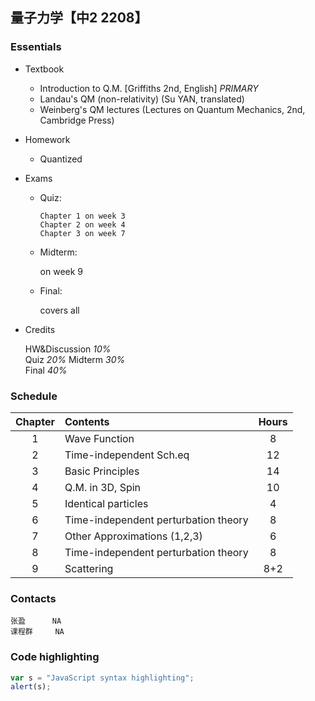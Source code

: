 ## 量子力学【中2 2208】

### Essentials  
* Textbook  
  - Introduction to Q.M. [Griffiths 2nd, English] _PRIMARY_  
  - Landau's QM (non-relativity) (Su YAN, translated)  
  - Weinberg's QM lectures (Lectures on Quantum Mechanics, 2nd, Cambridge Press)  
* Homework  

  - Quantized

* Exams

  * Quiz:  

    `Chapter 1 on week 3`  
    `Chapter 2 on week 4`  
    `Chapter 3 on week 7`  

  * Midterm:
  
    on week 9
  
  * Final:
  
    covers all

* Credits

   HW&Discussion *10%*  
   Quiz *20%*
   Midterm *30%*  
   Final *40%*  

### Schedule  

|Chapter	| Contents								| Hours |
|:---------:|:--------------------------------------|:-----:|
|1			| Wave Function							| 8     |
|2			| Time-independent Sch.eq				| 12    |
|3			| Basic Principles						| 14    |
|4			| Q.M. in 3D, Spin						| 10    |
|5			| Identical particles					| 4     |
|6			| Time-independent perturbation theory	| 8     |
|7			| Other Approximations (1,2,3)			| 6     |
|8			| Time-independent perturbation theory	| 8     |
|9			| Scattering							| 8+2   |
 
### Contacts  
	张盈 		NA  
	课程群		NA  

### Code highlighting
```javascript
var s = "JavaScript syntax highlighting";
alert(s);
```